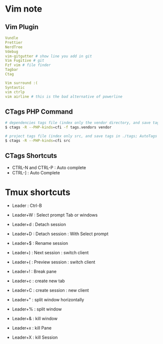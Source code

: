# Vim note

## Vim Plugin
```yml
Vundle
Prettier
NerdTree
Vdebug
vim-gitgutter # show line you add in git
Vim Fugitive # git
Fzf vim # file finder
Tagbar
Ctag

Vim surround :(
Syntastic
vim ctrlp
vim airline # this is the bad alternative of powerline

```
## CTags PHP Command
```bash
# dependencies tags file (index only the vendor directory, and save tags in ./tags.vendors)
$ ctags -R --PHP-kinds=cfi -f tags.vendors vendor

# project tags file (index only src, and save tags in ./tags; AutoTags will update this one)
$ ctags -R --PHP-kinds=cfi src
```

## CTags Shortcuts

- CTRL-N and CTRL-P : Auto complete
- CTRL-] : Auto Complete 

# Tmux shortcuts

- Leader : Ctrl-B

- Leader+W : Select prompt Tab or windows 
- Leader+d : Detach session
- Leader+D : Detach session : With Select prompt
- Leader+$ : Rename session
- Leader+) : Next session : switch client
- Leader+( : Preview session : switch client

- Leader+! : Break pane

- Leader+c : create new tab
- Leader+C : create session : new client

- Leader+" : split window horizontally
- Leader+% : split window 
- Leader+& : kill window
- Leader+x : kill Pane
- Leader+X : kill Session
